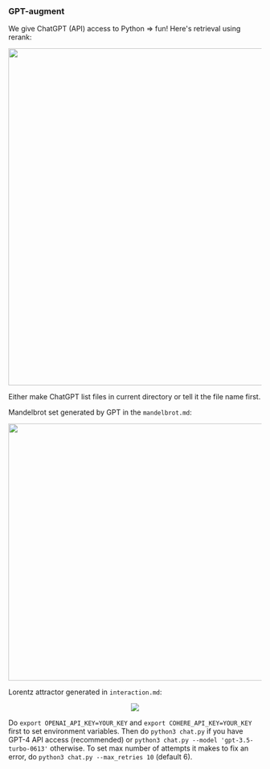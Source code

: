 ### GPT-augment

We give ChatGPT (API) access to Python => fun! Here's retrieval using rerank:

<div align='center'>
  <img width="671" src="https://github.com/okarthikb/GPT-augment/assets/86470305/4c866a95-fbb2-4fb7-b604-9afc6131c6ee">
</div>

Either make ChatGPT list files in current directory or tell it the file name first.

Mandelbrot set generated by GPT in the `mandelbrot.md`:

<div align='center'>
  <img src='https://github.com/okarthikb/GPT-augment/assets/86470305/5a607034-e9fc-445f-8934-6ef1a6a7b16a' height=512 width=512/>
</div>

Lorentz attractor generated in `interaction.md`:

<div align='center'>
  <img src='https://github.com/okarthikb/GPT-augment/assets/86470305/1f1606de-594c-4e98-80c2-4cc1954280f0'/>
</div>

Do `export OPENAI_API_KEY=YOUR_KEY` and `export COHERE_API_KEY=YOUR_KEY` first to set environment variables. Then do `python3 chat.py` if you have GPT-4 API access (recommended) or `python3 chat.py --model 'gpt-3.5-turbo-0613'` otherwise. To set max number of attempts it makes to fix an error, do `python3 chat.py --max_retries 10` (default 6).
